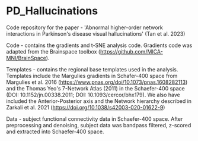 # PD_Hallucinations
Code repository for the paper - 'Abnormal higher-order network interactions in Parkinson's disease visual hallucinations' (Tan et al. 2023)

Code - contains the gradients and t-SNE analysis code. Gradients code was adapted from the Brainspace toolbox (https://github.com/MICA-MNI/BrainSpace).

Templates - contains the regional base templates used in the analysis. Templates include the Margulies gradients in Schafer-400 space from Margulies et al. 2016 (https://www.pnas.org/doi/10.1073/pnas.1608282113) and the Thomas Yeo's 7-Network Atlas (2011) in the Schaefer-400 space (DOI: 10.1152/jn.00338.2011; DOI: 10.1093/cercor/bhx179). We also have included the Anterior-Posterior axis and the Network hierarchy described in Zarkali et al. 2021 (https://doi.org/10.1038/s42003-020-01622-9)

Data - subject functional connectivity data in Schaefer-400 space. After preprocessing and denoising, subject data was bandpass filtered, z-scored and extracted into Schaefer-400 space.
